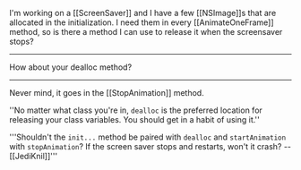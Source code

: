 I'm working on a [[ScreenSaver]] and I have a few [[NSImage]]<nowiki/>s that are allocated in the initialization. I need them in every [[AnimateOneFrame]] method, so is there a method I can use to release it when the screensaver stops?

----

How about your dealloc method?

----

Never mind, it goes in the [[StopAnimation]] method.

''No matter what class you're in, <code>dealloc</code> is the preferred location for releasing your class variables. You should get in a habit of using it.''

'''Shouldn't the <code>init...</code> method be paired with <code>dealloc</code> and <code>startAnimation</code> with <code>stopAnimation</code>? If the screen saver stops and restarts, won't it crash? --[[JediKnil]]'''
